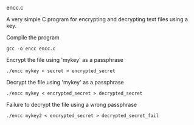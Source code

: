encc.c

A very simple C program for encrypting and decrypting text files using a key.

Compile the program
```
gcc -o encc encc.c
```

Encrypt the file using 'mykey' as a passphrase
```
./encc mykey < secret > encrypted_secret
```

Decrypt the file using 'mykey' as a passphrase
```
./encc mykey < encrypted_secret > decrypted_secret
```

Failure to decrypt the file using a wrong passphrase
```
./encc mykey2 < encrypted_secret > decrypted_secret_fail
```